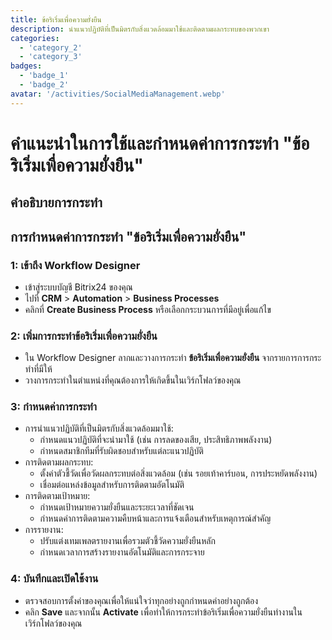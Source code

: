 ```yaml
---
title: ข้อริเริ่มเพื่อความยั่งยืน
description: นำแนวปฏิบัติที่เป็นมิตรกับสิ่งแวดล้อมมาใช้และติดตามผลกระทบของพวกเขา
categories: 
  - 'category_2'
  - 'category_3'
badges: 
  - 'badge_1'
  - 'badge_2'
avatar: '/activities/SocialMediaManagement.webp'
---
```


# คำแนะนำในการใช้และกำหนดค่าการกระทำ "ข้อริเริ่มเพื่อความยั่งยืน"

## คำอธิบายการกระทำ

## **การกำหนดค่าการกระทำ "ข้อริเริ่มเพื่อความยั่งยืน"**

### 1: เข้าถึง Workflow Designer
- เข้าสู่ระบบบัญชี Bitrix24 ของคุณ
- ไปที่ **CRM** > **Automation** > **Business Processes**
- คลิกที่ **Create Business Process** หรือเลือกกระบวนการที่มีอยู่เพื่อแก้ไข

### 2: เพิ่มการกระทำข้อริเริ่มเพื่อความยั่งยืน
- ใน Workflow Designer ลากและวางการกระทำ **ข้อริเริ่มเพื่อความยั่งยืน** จากรายการการกระทำที่มีให้
- วางการกระทำในตำแหน่งที่คุณต้องการให้เกิดขึ้นในเวิร์กโฟลว์ของคุณ

### 3: กำหนดค่าการกระทำ
- การนำแนวปฏิบัติที่เป็นมิตรกับสิ่งแวดล้อมมาใช้:
  - กำหนดแนวปฏิบัติที่จะนำมาใช้ (เช่น การลดของเสีย, ประสิทธิภาพพลังงาน)
  - กำหนดสมาชิกทีมที่รับผิดชอบสำหรับแต่ละแนวปฏิบัติ
- การติดตามผลกระทบ:
  - ตั้งค่าตัวชี้วัดเพื่อวัดผลกระทบต่อสิ่งแวดล้อม (เช่น รอยเท้าคาร์บอน, การประหยัดพลังงาน)
  - เชื่อมต่อแหล่งข้อมูลสำหรับการติดตามอัตโนมัติ
- การติดตามเป้าหมาย:
  - กำหนดเป้าหมายความยั่งยืนและระยะเวลาที่ชัดเจน
  - กำหนดค่าการติดตามความคืบหน้าและการแจ้งเตือนสำหรับเหตุการณ์สำคัญ
- การรายงาน:
  - ปรับแต่งเทมเพลตรายงานเพื่อรวมตัวชี้วัดความยั่งยืนหลัก
  - กำหนดเวลาการสร้างรายงานอัตโนมัติและการกระจาย

### 4: บันทึกและเปิดใช้งาน
- ตรวจสอบการตั้งค่าของคุณเพื่อให้แน่ใจว่าทุกอย่างถูกกำหนดค่าอย่างถูกต้อง
- คลิก **Save** และจากนั้น **Activate** เพื่อทำให้การกระทำข้อริเริ่มเพื่อความยั่งยืนทำงานในเวิร์กโฟลว์ของคุณ